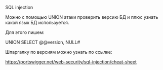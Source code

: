 SQL injection

Можно с помощью UNION атаки проверить версию БД и плюс узнать какой язык БД используется.

Для этого пишем:

UNION SELECT @@version, NULL#

Шпаргалку по версиям можно узнать по ссылке:

https://portswigger.net/web-security/sql-injection/cheat-sheet